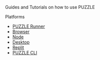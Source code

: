 Guides and Tutorials on how to use PUZZLE

Platforms

* [PUZZLE Runner](/guides/runner.md)
* [Browser](/guides/browser.md)
* [Node](/guides/node.md)
* [Desktop](/guides/desktop.md)
* [Replit](/guides/replit.md)
* [PUZZLE CLI](/guides/cli.md)